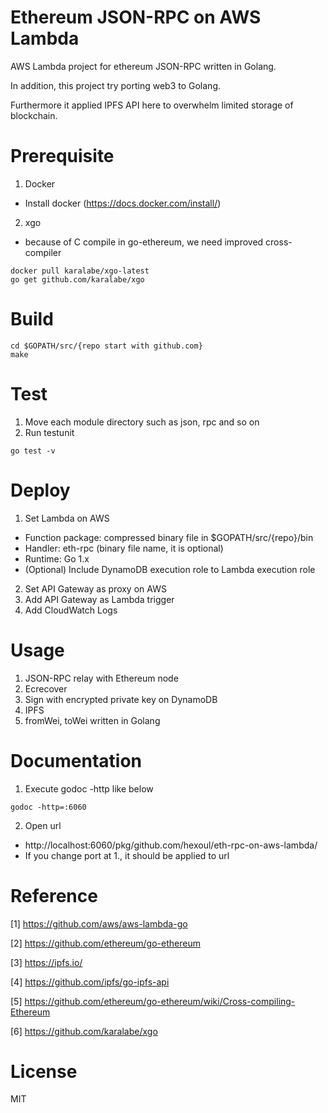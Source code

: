 # Ethereum JSON-RPC on AWS Lambda
AWS Lambda project for ethereum JSON-RPC written in Golang.

In addition, this project try porting web3 to Golang.

Furthermore it applied IPFS API here to overwhelm limited storage of blockchain.

# Prerequisite
1. Docker
  - Install docker (https://docs.docker.com/install/)
2. xgo
  - because of C compile in go-ethereum, we need improved cross-compiler
  ```shell
  docker pull karalabe/xgo-latest
  go get github.com/karalabe/xgo
  ```

# Build
```shell
cd $GOPATH/src/{repo start with github.com}
make
```

# Test
1. Move each module directory such as json, rpc and so on
2. Run testunit
```shell
go test -v
```

# Deploy
1. Set Lambda on AWS
  - Function package: compressed binary file in $GOPATH/src/{repo}/bin
  - Handler: eth-rpc (binary file name, it is optional)
  - Runtime: Go 1.x
  - (Optional) Include DynamoDB execution role to Lambda execution role  
2. Set API Gateway as proxy on AWS
3. Add API Gateway as Lambda trigger
4. Add CloudWatch Logs

# Usage
1. JSON-RPC relay with Ethereum node
2. Ecrecover
3. Sign with encrypted private key on DynamoDB
4. IPFS
5. fromWei, toWei written in Golang

# Documentation
1. Execute godoc -http like below
```shell
godoc -http=:6060
```
2. Open url
  - http://localhost:6060/pkg/github.com/hexoul/eth-rpc-on-aws-lambda/
  - If you change port at 1., it should be applied to url

# Reference
[1] https://github.com/aws/aws-lambda-go

[2] https://github.com/ethereum/go-ethereum

[3] https://ipfs.io/

[4] https://github.com/ipfs/go-ipfs-api

[5] https://github.com/ethereum/go-ethereum/wiki/Cross-compiling-Ethereum

[6] https://github.com/karalabe/xgo

# License
MIT
